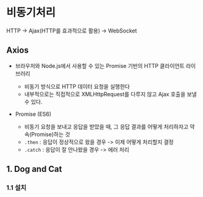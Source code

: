 # 비동기처리

HTTP -> Ajax(HTTP를 효과적으로 활용) -> WebSocket

## Axios

- 브라우저와 Node.js에서 사용할 수 있는 Promise 기반의 HTTP 클라이언트 라이브러리
  - 비동기 방식으로 HTTP 데이터 요청을 실행한다
  - 내부적으로는 직접적으로 XMLHttpRequest를 다루지 않고 Ajax 호출을 보낼 수 있다.

- Promise (ES6)
  -  비동기 요청을 보내고 응답을 받았을 때, 그 응답 결과를 어떻게 처리하자고 약속(Promise)하는 것
  - `.then` : 응답이 정상적으로 왔을 경우 -> 이제 어떻게 처리할지 결정
  - `.catch` : 응답이 잘 안나왔을 경우 -> 에러 처리 

## 1. Dog and Cat

### 1.1 설치

